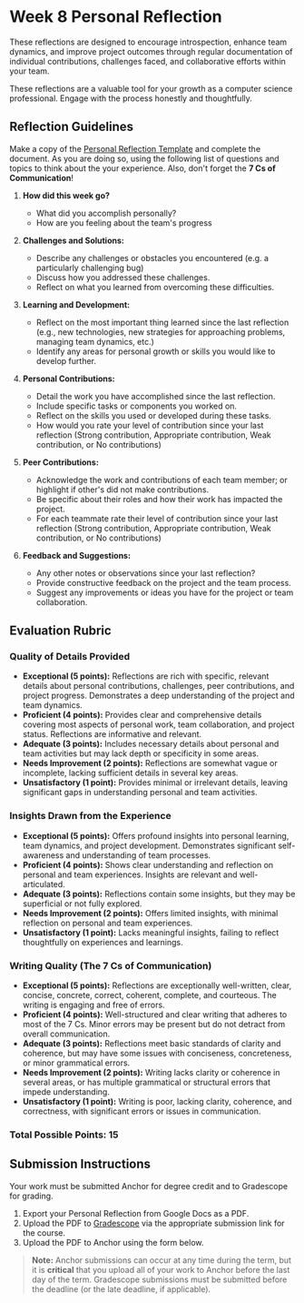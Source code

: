 # Week 8 Personal Reflection

These reflections are designed to encourage introspection, enhance team dynamics, and improve project outcomes through regular documentation of individual contributions, challenges faced, and collaborative efforts within your team.

These reflections are a valuable tool for your growth as a computer science professional. Engage with the process honestly and thoughtfully.

## Reflection Guidelines

Make a copy of the [Personal Reflection Template](https://docs.google.com/document/d/13Db7fgKGAO3Ncd3qwVudwYINA139fVb2S1B4RqNRWuw/copy) and complete the document.  As you are doing so, using the following list
of questions and topics to think about the your experience.  Also, don't forget the **7 Cs of Communication**!

1. **How did this week go?**
   - What did you accomplish personally?
   - How are you feeling about the team's progress

2. **Challenges and Solutions:**
   - Describe any challenges or obstacles you encountered (e.g. a particularly challenging bug)
   - Discuss how you addressed these challenges.
   - Reflect on what you learned from overcoming these difficulties.

3. **Learning and Development:**
   - Reflect on the most important thing learned since the last reflection (e.g., new technologies, new strategies for approaching problems, managing team dynamics, etc.)
   - Identify any areas for personal growth or skills you would like to develop further.

4. **Personal Contributions:**
   - Detail the work you have accomplished since the last reflection.
   - Include specific tasks or components you worked on.
   - Reflect on the skills you used or developed during these tasks.
   - How would you rate your level of contribution since your last reflection (Strong contribution, Appropriate contribution, Weak contribution, or No contributions)

5. **Peer Contributions:**
   - Acknowledge the work and contributions of each team member; or highlight if other's did not make contributions.
   - Be specific about their roles and how their work has impacted the project.
   - For each teammate rate their level of contribution since your last reflection (Strong contribution, Appropriate contribution, Weak contribution, or No contributions)

6. **Feedback and Suggestions:**
   - Any other notes or observations since your last reflection?
   - Provide constructive feedback on the project and the team process.
   - Suggest any improvements or ideas you have for the project or team collaboration.

## Evaluation Rubric

### Quality of Details Provided

- **Exceptional (5 points):** Reflections are rich with specific, relevant details about personal contributions, challenges, peer contributions, and project progress. Demonstrates a deep understanding of the project and team dynamics.
- **Proficient (4 points):** Provides clear and comprehensive details covering most aspects of personal work, team collaboration, and project status. Reflections are informative and relevant.
- **Adequate (3 points):** Includes necessary details about personal and team activities but may lack depth or specificity in some areas.
- **Needs Improvement (2 points):** Reflections are somewhat vague or incomplete, lacking sufficient details in several key areas.
- **Unsatisfactory (1 point):** Provides minimal or irrelevant details, leaving significant gaps in understanding personal and team activities.

### Insights Drawn from the Experience

- **Exceptional (5 points):** Offers profound insights into personal learning, team dynamics, and project development. Demonstrates significant self-awareness and understanding of team processes.
- **Proficient (4 points):** Shows clear understanding and reflection on personal and team experiences. Insights are relevant and well-articulated.
- **Adequate (3 points):** Reflections contain some insights, but they may be superficial or not fully explored.
- **Needs Improvement (2 points):** Offers limited insights, with minimal reflection on personal and team experiences.
- **Unsatisfactory (1 point):** Lacks meaningful insights, failing to reflect thoughtfully on experiences and learnings.

### Writing Quality (The 7 Cs of Communication)

- **Exceptional (5 points):** Reflections are exceptionally well-written, clear, concise, concrete, correct, coherent, complete, and courteous. The writing is engaging and free of errors.
- **Proficient (4 points):** Well-structured and clear writing that adheres to most of the 7 Cs. Minor errors may be present but do not detract from overall communication.
- **Adequate (3 points):** Reflections meet basic standards of clarity and coherence, but may have some issues with conciseness, concreteness, or minor grammatical errors.
- **Needs Improvement (2 points):** Writing lacks clarity or coherence in several areas, or has multiple grammatical or structural errors that impede understanding.
- **Unsatisfactory (1 point):** Writing is poor, lacking clarity, coherence, and correctness, with significant errors or issues in communication.

### Total Possible Points: 15

## Submission Instructions

Your work must be submitted Anchor for degree credit and to Gradescope for grading.

1. Export your Personal Reflection from Google Docs as a PDF.
2. Upload the PDF to [Gradescope](https://www.gradescope.com) via the appropriate submission link for the course.
3. Upload the PDF to Anchor using the form below.

> **Note:** Anchor submissions can occur at any time during the term, but it is **critical** that you upload all of your
> work to Anchor before the last day of the term.  Gradescope submissions must be submitted before the deadline (or the
> late deadline, if applicable).

